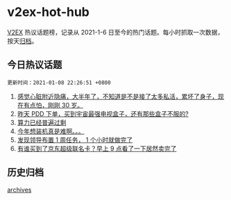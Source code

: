 # v2ex-hot-hub

[V2EX](https://www.v2ex.com/) 热议话题榜，记录从 2021-1-6 日至今的热门话题。每小时抓取一次数据，按天[归档](./archives)。

## 今日热议话题

`更新时间：2021-01-08 22:26:51 +0800`

1. [感觉心脏附近隐痛，大半年了，不知道是不是接了太多私活，累坏了身子，现在有点怕，刚刚 30 岁。](https://www.v2ex.com/t/742776)
1. [昨天 PDD 下单，买到宇宙最强电视盒子，还有那些盒子不服的?](https://www.v2ex.com/t/742785)
1. [算力已经普遍过剩](https://www.v2ex.com/t/742708)
1. [今年想装机真是难啊。。。](https://www.v2ex.com/t/742771)
1. [发现领导布置 1 周任务， 1 个小时就做完了](https://www.v2ex.com/t/742811)
1. [有谁买到了京东超级联名卡？早上 9 点看了一下居然卖完了](https://www.v2ex.com/t/742772)

## 历史归档

[archives](./archives)
